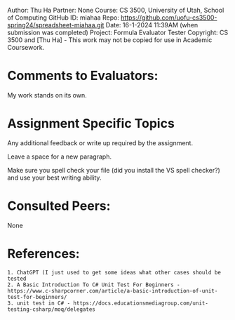 ﻿Author:     Thu Ha
Partner:    None
Course:     CS 3500, University of Utah, School of Computing
GitHub ID:  miahaa
Repo:       https://github.com/uofu-cs3500-spring24/spreadsheet-miahaa.git
Date:       16-1-2024 11:39AM (when submission was completed) 
Project:    Formula Evaluator Tester
Copyright:  CS 3500 and [Thu Ha] - This work may not be copied for use in Academic Coursework.

# Comments to Evaluators:

My work stands on its own.

# Assignment Specific Topics
Any additional feedback or write up required by the assignment.

Leave a space for a new paragraph.

Make sure you spell check your file (did you install the VS spell checker?) and use your best writing ability.

# Consulted Peers:

None

# References:

    1. ChatGPT (I just used to get some ideas what other cases should be tested
    2. A Basic Introduction To C# Unit Test For Beginners -
    https://www.c-sharpcorner.com/article/a-basic-introduction-of-unit-test-for-beginners/
    3. unit test in C# - https://docs.educationsmediagroup.com/unit-testing-csharp/moq/delegates